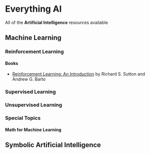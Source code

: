 # Everything AI
All of the **Artificial Intelligence** resources available

## Machine Learning

### Reinforcement Learning

#### Books

- [Reinforcement Learning: An Introduction](http://incompleteideas.net/book/the-book-2nd.html) by Richard S. Sutton and Andrew G. Barto

### Supervised Learning

### Unsupervised Learning

### Special Topics

#### Math for Machine Learning

## Symbolic Artificial Intelligence

## 
